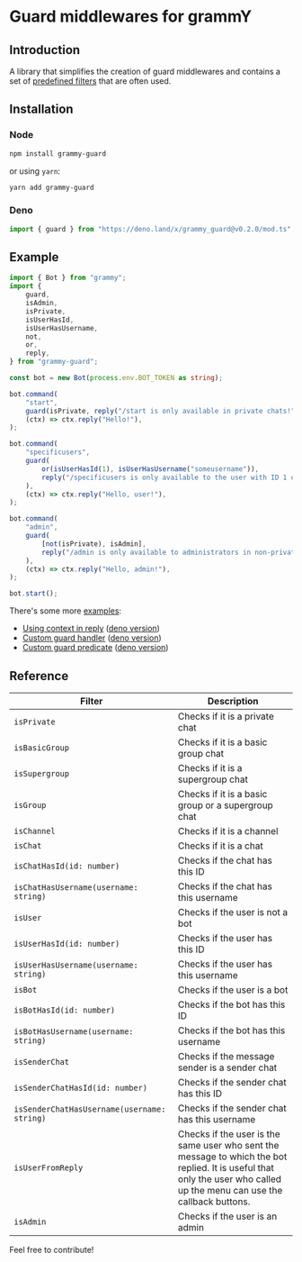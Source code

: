 # Guard middlewares for grammY

## Introduction

A library that simplifies the creation of guard middlewares and contains a set of [predefined filters](https://github.com/bot-base/grammy-guard#reference) that are often used.

## Installation

### Node

```sh
npm install grammy-guard
```

or using `yarn`:

```sh
yarn add grammy-guard
```

### Deno

```ts
import { guard } from "https://deno.land/x/grammy_guard@v0.2.0/mod.ts";
```

## Example

```ts
import { Bot } from "grammy";
import {
    guard,
    isAdmin,
    isPrivate,
    isUserHasId,
    isUserHasUsername,
    not,
    or,
    reply,
} from "grammy-guard";

const bot = new Bot(process.env.BOT_TOKEN as string);

bot.command(
    "start",
    guard(isPrivate, reply("/start is only available in private chats!")),
    (ctx) => ctx.reply("Hello!"),
);

bot.command(
    "specificusers",
    guard(
        or(isUserHasId(1), isUserHasUsername("someusername")),
        reply("/specificusers is only available to the user with ID 1 or username @someusername!"),
    ),
    (ctx) => ctx.reply("Hello, user!"),
);

bot.command(
    "admin",
    guard(
        [not(isPrivate), isAdmin],
        reply("/admin is only available to administrators in non-private chats!"),
    ),
    (ctx) => ctx.reply("Hello, admin!"),
);

bot.start();
```

There's some more [examples](https://github.com/bot-base/grammy-guard/tree/main/examples):

- [Using context in reply](https://github.com/bot-base/grammy-guard/blob/main/examples/2-reply-context.ts) ([deno version](https://github.com/bot-base/grammy-guard/blob/main/examples/2-reply-context.deno.ts))
- [Custom guard handler](https://github.com/bot-base/grammy-guard/blob/main/examples/3-custom-handler.ts) ([deno version](https://github.com/bot-base/grammy-guard/blob/main/examples/3-custom-handler.deno.ts))
- [Custom guard predicate](https://github.com/bot-base/grammy-guard/blob/main/examples/4-custom-predicate.ts) ([deno version](https://github.com/bot-base/grammy-guard/blob/main/examples/4-custom-predicate.deno.ts))

## Reference

| Filter                                      | Description                                                                                                                                                             |
| ------------------------------------------- | ----------------------------------------------------------------------------------------------------------------------------------------------------------------------- |
| `isPrivate`                                 | Checks if it is a private chat                                                                                                                                          |
| `isBasicGroup`                              | Checks if it is a basic group chat                                                                                                                                      |
| `isSupergroup`                              | Checks if it is a supergroup chat                                                                                                                                       |
| `isGroup`                                   | Checks if it is a basic group or a supergroup chat                                                                                                                      |
| `isChannel`                                 | Checks if it is a channel                                                                                                                                               |
| `isChat`                                    | Checks if it is a chat                                                                                                                                                  |
| `isChatHasId(id: number)`                   | Checks if the chat has this ID                                                                                                                                          |
| `isChatHasUsername(username: string)`       | Checks if the chat has this username                                                                                                                                    |
| `isUser`                                    | Checks if the user is not a bot                                                                                                                                         |
| `isUserHasId(id: number)`                   | Checks if the user has this ID                                                                                                                                          |
| `isUserHasUsername(username: string)`       | Checks if the user has this username                                                                                                                                    |
| `isBot`                                     | Checks if the user is a bot                                                                                                                                             |
| `isBotHasId(id: number)`                    | Checks if the bot has this ID                                                                                                                                           |
| `isBotHasUsername(username: string)`        | Checks if the bot has this username                                                                                                                                     |
| `isSenderChat`                              | Checks if the message sender is a sender chat                                                                                                                           |
| `isSenderChatHasId(id: number)`             | Checks if the sender chat has this ID                                                                                                                                   |
| `isSenderChatHasUsername(username: string)` | Checks if the sender chat has this username                                                                                                                             |
| `isUserFromReply`                           | Checks if the user is the same user who sent the message to which the bot replied. It is useful that only the user who called up the menu can use the callback buttons. |
| `isAdmin`                                   | Checks if the user is an admin                                                                                                                                          |

Feel free to contribute!
